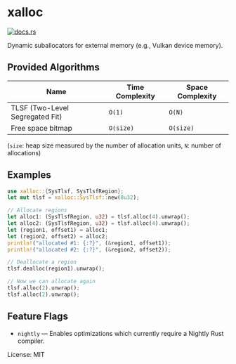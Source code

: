 # xalloc

[<img src="https://docs.rs/xalloc/badge.svg" alt="docs.rs">](https://docs.rs/xalloc/)

Dynamic suballocators for external memory (e.g., Vulkan device memory).

## Provided Algorithms

|               Name              | Time Complexity | Space Complexity |
| ------------------------------- | --------------- | ---------------- |
| TLSF (Two-Level Segregated Fit) | `O(1)`          | `O(N)`           |
| Free space bitmap               | `O(size)`       | `O(size)`        |

(`size`: heap size measured by the number of allocation units, `N`: number of allocations)

## Examples

```rust
use xalloc::{SysTlsf, SysTlsfRegion};
let mut tlsf = xalloc::SysTlsf::new(8u32);

// Allocate regions
let alloc1: (SysTlsfRegion, u32) = tlsf.alloc(4).unwrap();
let alloc2: (SysTlsfRegion, u32) = tlsf.alloc(4).unwrap();
let (region1, offset1) = alloc1;
let (region2, offset2) = alloc2;
println!("allocated #1: {:?}", (&region1, offset1));
println!("allocated #2: {:?}", (&region2, offset2));

// Deallocate a region
tlsf.dealloc(region1).unwrap();

// Now we can allocate again
tlsf.alloc(2).unwrap();
tlsf.alloc(2).unwrap();
```

## Feature Flags

- `nightly` — Enables optimizations which currently require a Nightly Rust
  compiler.


License: MIT
